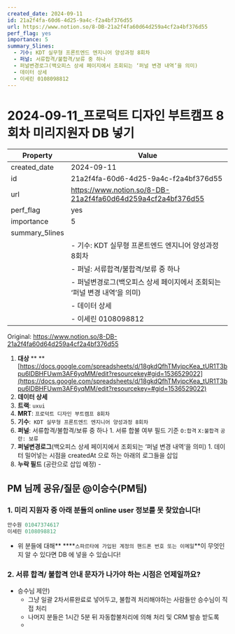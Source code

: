 ```yaml
---
created_date: 2024-09-11
id: 21a2f4fa-60d6-4d25-9a4c-f2a4bf376d55
url: https://www.notion.so/8-DB-21a2f4fa60d64d259a4cf2a4bf376d55
perf_flag: yes
importance: 5
summary_5lines:
  - 기수: KDT 실무형 프론트엔드 엔지니어 양성과정 8회차
  - 퍼널: 서류합격/불합격/보류 중 하나
  - 퍼널변경로그(백오피스 상세 페이지에서 조회되는 ‘퍼널 변경 내역’을 의미)
  - 데이터 상세
  - 이세린 0108098812
---
```


# 2024-09-11_프로덕트 디자인 부트캠프 8회차 미리지원자 DB 넣기

| Property | Value |
| --- | --- |
| created_date | 2024-09-11 |
| id | 21a2f4fa-60d6-4d25-9a4c-f2a4bf376d55 |
| url | https://www.notion.so/8-DB-21a2f4fa60d64d259a4cf2a4bf376d55 |
| perf_flag | yes |
| importance | 5 |
| summary_5lines | |
|  | - 기수: KDT 실무형 프론트엔드 엔지니어 양성과정 8회차 |
|  | - 퍼널: 서류합격/불합격/보류 중 하나 |
|  | - 퍼널변경로그(백오피스 상세 페이지에서 조회되는 ‘퍼널 변경 내역’을 의미) |
|  | - 데이터 상세 |
|  | - 이세린 0108098812 |

Original: https://www.notion.so/8-DB-21a2f4fa60d64d259a4cf2a4bf376d55

1. **대상**
  ** **[https://docs.google.com/spreadsheets/d/18gkdQfhTMvjpcKea_tUR1T3bpu6IDBHFUwm3AF6yqMM/edit?resourcekey#gid=1536529022](https://docs.google.com/spreadsheets/d/18gkdQfhTMvjpcKea_tUR1T3bpu6IDBHFUwm3AF6yqMM/edit?resourcekey=#gid=1536529022)
1. **데이터 상세**
  1. **트랙**: `uxui`
  1. **MRT**: `프로덕트 디자인 부트캠프 8회차`
  1. **기수**:` KDT 실무형 프론트엔드 엔지니어 양성과정 8회차`
  1. **퍼널**: 서류합격/불합격/보류 중 하나
    1. 서류 합불 여부 필드 기준 `O:합격` `X:불합격` `공란: 보류`
  1. **퍼널변경로그**(백오피스 상세 페이지에서 조회되는 ‘퍼널 변경 내역’을 의미)
    1. 데이터 밀어넣는 시점을 createdAt 으로 하는 아래의 로그들을 삽입
  1. **누락 필드** (공란으로 삽입 예정)
    - 

## PM 님께 공유/질문 @이승수(PM팀) 

### 1. 미리 지원자 중 아래 분들의 online user 정보를 못 찾았습니다!
```typescript
안수원 01047374617
이세린 0108098812
```
- 위 분들에 대해** ****`스파르타에 가입된 계정의 핸드폰 번호 또는 이메일`**이 무엇인지 알 수 있다면 DB 에 넣을 수 있습니다!

### 2. 서류 합격/ 불합격 안내 문자가 나가야 하는 시점은 언제일까요?
- 승수님 제안)
  - 그냥 일괄 2차서류완료로 넣어두고, 불합격 처리해야하는 사람들만 승수님이 직접 처리
  - 나머지 분들은 1시간 5분 뒤 자동합불처리에 의해 처리 및 CRM 발송 받도록
  -

